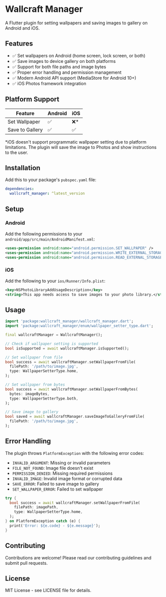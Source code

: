 # Wallcraft Manager

A Flutter plugin for setting wallpapers and saving images to gallery on Android and iOS.

## Features

- ✅ Set wallpapers on Android (home screen, lock screen, or both)
- ✅ Save images to device gallery on both platforms
- ✅ Support for both file paths and image bytes
- ✅ Proper error handling and permission management
- ✅ Modern Android API support (MediaStore for Android 10+)
- ✅ iOS Photos framework integration

## Platform Support

| Feature | Android | iOS |
|---------|---------|-----|
| Set Wallpaper | ✅ | ❌* |
| Save to Gallery | ✅ | ✅ |

*iOS doesn't support programmatic wallpaper setting due to platform limitations. The plugin will save the image to Photos and show instructions to the user.

## Installation

Add this to your package's `pubspec.yaml` file:

```yaml
dependencies:
  wallcraft_manager: ^latest_version
```

## Setup

### Android

Add the following permissions to your `android/app/src/main/AndroidManifest.xml`:

```xml
<uses-permission android:name="android.permission.SET_WALLPAPER" />
<uses-permission android:name="android.permission.WRITE_EXTERNAL_STORAGE" android:maxSdkVersion="28" />
<uses-permission android:name="android.permission.READ_EXTERNAL_STORAGE" />
```

### iOS

Add the following to your `ios/Runner/Info.plist`:

```xml
<key>NSPhotoLibraryAddUsageDescription</key>
<string>This app needs access to save images to your photo library.</string>
```

## Usage

```dart
import 'package:wallcraft_manager/wallcraft_manager.dart';
import 'package:wallcraft_manager/enum/wallpaper_setter_type.dart';

final wallcraftManager = WallcraftManager();

// Check if wallpaper setting is supported
bool isSupported = await wallcraftManager.isSupported();

// Set wallpaper from file
bool success = await wallcraftManager.setWallpaperFromFile(
  filePath: '/path/to/image.jpg',
  type: WallpaperSetterType.home,
);

// Set wallpaper from bytes
bool success = await wallcraftManager.setWallpaperFromBytes(
  bytes: imageBytes,
  type: WallpaperSetterType.both,
);

// Save image to gallery
bool saved = await wallcraftManager.saveImageToGalleryFromFile(
  filePath: '/path/to/image.jpg',
);
```

## Error Handling

The plugin throws `PlatformException` with the following error codes:

- `INVALID_ARGUMENT`: Missing or invalid parameters
- `FILE_NOT_FOUND`: Image file doesn't exist
- `PERMISSION_DENIED`: Missing required permissions
- `INVALID_IMAGE`: Invalid image format or corrupted data
- `SAVE_ERROR`: Failed to save image to gallery
- `SET_WALLPAPER_ERROR`: Failed to set wallpaper

```dart
try {
  bool success = await wallcraftManager.setWallpaperFromFile(
    filePath: imagePath,
    type: WallpaperSetterType.home,
  );
} on PlatformException catch (e) {
  print('Error: ${e.code} - ${e.message}');
}
```

## Contributing

Contributions are welcome! Please read our contributing guidelines and submit pull requests.

## License

MIT License - see LICENSE file for details.